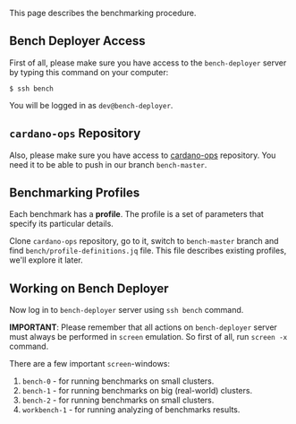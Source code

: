 This page describes the benchmarking procedure.

## Bench Deployer Access

First of all, please make sure you have access to the `bench-deployer` server by typing this command on your computer:

```
$ ssh bench
```

You will be logged in as `dev@bench-deployer`.

## `cardano-ops` Repository

Also, please make sure you have access to [cardano-ops](https://github.com/input-output-hk/cardano-ops) repository. You need it to be able to push in our branch `bench-master`.

## Benchmarking Profiles

Each benchmark has a **profile**. The profile is a set of parameters that specify its particular details.

Clone `cardano-ops` repository, go to it, switch to `bench-master` branch and find `bench/profile-definitions.jq` file. This file describes existing profiles, we'll explore it later.

## Working on Bench Deployer

Now log in to `bench-deployer` server using `ssh bench` command.

**IMPORTANT**: Please remember that all actions on `bench-deployer` server must always be performed in `screen` emulation. So first of all, run `screen -x` command.

There are a few important `screen`-windows:

1. `bench-0` - for running benchmarks on small clusters.
2. `bench-1` - for running benchmarks on big (real-world) clusters.
3. `bench-2` - for running benchmarks on small clusters.
4. `workbench-1` - for running analyzing of benchmarks results.